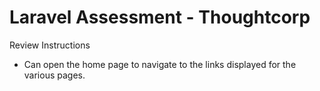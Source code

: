 # Laravel Assessment - Thoughtcorp

Review Instructions
- Can open the home page to navigate to the links displayed for the various pages.
